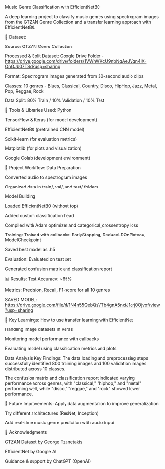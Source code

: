 Music Genre Classification with EfficientNetB0

A deep learning project to classify music genres using spectrogram images from the GTZAN Genre Collection and a transfer learning approach with EfficientNetB0.

📁 Dataset:

Source: GTZAN Genre Collection

Processed & Split Dataset: Google Drive Folder - https://drive.google.com/drive/folders/1VWhWKcU9nbNqAeJVqn4iX-OnGJb07TSd?usp=sharing

Format: Spectrogram images generated from 30-second audio clips

Classes: 10 genres - Blues, Classical, Country, Disco, HipHop, Jazz, Metal, Pop, Reggae, Rock

Data Split: 80% Train / 10% Validation / 10% Test

🔧 Tools & Libraries Used:
Python

TensorFlow & Keras (for model development)

EfficientNetB0 (pretrained CNN model)

Scikit-learn (for evaluation metrics)

Matplotlib (for plots and visualization)

Google Colab (development environment)

🚀 Project Workflow:
Data Preparation

Converted audio to spectrogram images

Organized data in train/, val/, and test/ folders

Model Building

Loaded EfficientNetB0 (without top)

Added custom classification head

Compiled with Adam optimizer and categorical_crossentropy loss

Training:
Trained with callbacks: EarlyStopping, ReduceLROnPlateau, ModelCheckpoint

Saved best model as .h5

Evaluation:
Evaluated on test set

Generated confusion matrix and classification report

📊 Results:
Test Accuracy: ~65%

Metrics: Precision, Recall, F1-score for all 10 genres

SAVED MODEL: https://drive.google.com/file/d/1N4n55QebQsVTb4gnA5nxiJ1crj0Ojvof/view?usp=sharing

📌 Key Learnings:
How to use transfer learning with EfficientNet

Handling image datasets in Keras

Monitoring model performance with callbacks

Evaluating model using classification metrics and plots

Data Analysis Key Findings:
The data loading and preprocessing steps successfully identified 800 training images and 100 validation images distributed across 10 classes.

The confusion matrix and classification report indicated varying performance across genres, with "classical," "hiphop," and "metal" performing well, while "disco," "reggae," and "rock" showed lower performance.


🧠 Future Improvements:
Apply data augmentation to improve generalization

Try different architectures (ResNet, Inception)

Add real-time music genre prediction with audio input

🙏 Acknowledgments

GTZAN Dataset by George Tzanetakis

EfficientNet by Google AI

Guidance & support by ChatGPT (OpenAI)


